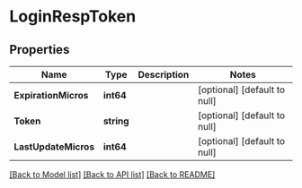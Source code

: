 # LoginRespToken

## Properties
Name | Type | Description | Notes
------------ | ------------- | ------------- | -------------
**ExpirationMicros** | **int64** |  | [optional] [default to null]
**Token** | **string** |  | [optional] [default to null]
**LastUpdateMicros** | **int64** |  | [optional] [default to null]

[[Back to Model list]](../README.md#documentation-for-models) [[Back to API list]](../README.md#documentation-for-api-endpoints) [[Back to README]](../README.md)


